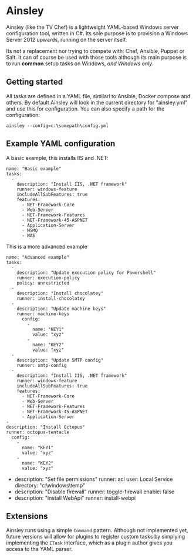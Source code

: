# Ainsley

Ainsley (like the TV Chef) is a lightweight YAML-based Windows server configuration tool, written in C#. Its sole purpose is to provision a Windows Server 2012 upwards, running on the server itself.

Its not a replacement nor trying to compete with: Chef, Ansible, Puppet or Salt. It can of course be used with those tools although its main purpose is to run **common** setup tasks on Windows, *and Windows only*.

## Getting started

All tasks are defined in a YAML file, similarl to Ansible, Docker compose and others. By default Ainsley will look in the current directory for "ainsley.yml" and use this for configuration. You can also specify a path for the configuration:

    ainsley --config=c:\somepath\config.yml
  
## Example YAML configuration

A basic example, this installs IIS and .NET:

    name: "Basic example"
    tasks:
      -
        description: "Install IIS, .NET framework"
        runner: windows-feature
        includeAllSubFeatures: true
        features: 
          - NET-Framework-Core
          - Web-Server
          - NET-Framework-Features
          - NET-Framework-45-ASPNET
          - Application-Server
          - MSMQ
          - WAS

This is a more advanced example

    name: "Advanced example"
    tasks:
      - 
        description: "Update execution policy for Powershell"
        runner: execution-policy
        policy: unrestricted
      - 
        description: "Install chocolatey"
        runner: install-chocolatey
      - 
        description: "Update machine keys"
        runner: machine-keys
          config:
            -
              name: "KEY1"
              value: "xyz"
            -
              name: "KEY2"
              value: "xyz"
      - 
        description: "Update SMTP config"
        runner: smtp-config
      -
        description: "Install IIS, .NET framework"
        runner: windows-feature
        includeAllSubFeatures: true
        features: 
          - NET-Framework-Core
          - Web-Server
          - NET-Framework-Features
          - NET-Framework-45-ASPNET
          - Application-Server
    - 
    description: "Install Octopus"
    runner: octopus-tentacle
      config:
        -
          name: "KEY1"
          value: "xyz"
        -
          name: "KEY2"
          value: "xyz"
  - 
    description: "Set file permissions"
    runner: acl
    user: Local Service
    directory: "c:\windows\temp"
  - 
    description: "Disable firewall"
    runner: toggle-firewall
    enable: false
  - 
    description: "Install WebApi"
    runner: install-webpi
    
## Extensions

Ainsley runs using a simple `Command` pattern. Although not implemented yet, future versions will allow for plugins to register custom tasks by simplying implementing the `ITask` interface, which as a plugin author gives you access to the YAML parser.
